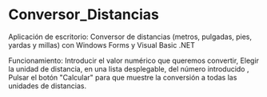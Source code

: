 # Conversor_Distancias
Aplicación de escritorio: Conversor de distancias (metros, pulgadas, pies, yardas y millas) con Windows Forms y Visual Basic .NET

Funcionamiento: 
Introducir el valor numérico que queremos convertir,
Elegir la unidad de distancia, en una lista desplegable, del número introducido , 
Pulsar el botón "Calcular" para que muestre la conversión a todas las unidades de distancias.
